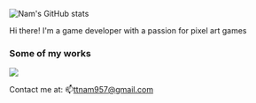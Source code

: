 ![Nam's GitHub stats](https://github-readme-stats.vercel.app/api?username=Kryple)

Hi there! I'm a game developer with a passion for pixel art games

### Some of my works
<a href="https://kryple.itch.io/">
  <!-- Change the `github-readme-stats.anuraghazra1.vercel.app` to `github-readme-stats.vercel.app`  -->
  <img align="center" src="https://github-readme-stats.anuraghazra1.vercel.app/api/pin/?username=Kryple&repo=Maze-of-Ghosts&theme=gruvbox" />
</a>  

Contact me at: 📫ttnam957@gmail.com
